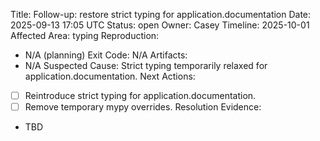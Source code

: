 Title: Follow-up: restore strict typing for application.documentation
Date: 2025-09-13 17:05 UTC
Status: open
Owner: Casey
Timeline: 2025-10-01
Affected Area: typing
Reproduction:
  - N/A (planning)
Exit Code: N/A
Artifacts:
  - N/A
Suspected Cause: Strict typing temporarily relaxed for application.documentation.
Next Actions:
  - [ ] Reintroduce strict typing for application.documentation.
  - [ ] Remove temporary mypy overrides.
Resolution Evidence:
  - TBD
